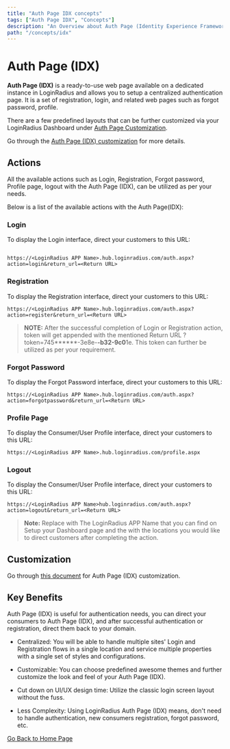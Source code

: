 ```yaml
---
title: "Auth Page IDX concepts"
tags: ["Auth Page IDX", "Concepts"]
description: "An Overview about Auth Page (Identity Experience Framework)."
path: "/concepts/idx"
---
```


# Auth Page (IDX)

**Auth Page (IDX)** is a ready-to-use web page available on a dedicated instance in LoginRadius and allows you to setup a centralized authentication page. It is a set of registration, login, and related web pages such as forgot password, profile.

There are a few predefined layouts that can be further customized via your LoginRadius Dashboard under [Auth Page Customization](https://dashboard.loginradius.com/auth-page).

Go through the [Auth Page (IDX) customization](https://lr-developer-docs.netlify.app/guide/customize-auth-page) for more details.


## Actions

All the available actions such as Login, Registration, Forgot password, Profile page, logout with the Auth Page (IDX), can be utilized as per your needs.

Below is a list of the available actions with the Auth Page(IDX):

### Login

To display the Login interface, direct your customers to this URL:

```

https://<LoginRadius APP Name>.hub.loginradius.com/auth.aspx?action=login&return_url=<Return URL>

```

### Registration

To display the Registration interface, direct your customers to this URL:

```
https://<LoginRadius APP Name>.hub.loginradius.com/auth.aspx?action=register&return_url=<Return URL>

```


> **NOTE:**  After the successful completion of Login or Registration action, token will get appended with the mentioned Return URL <Return URL>?token=745******-3e8e-****-b3**2-9c0******1e. This token can further be utilized as per your requirement.

### Forgot Password

To display the Forgot Password interface, direct your customers to this URL:


```
https://<LoginRadius APP Name>.hub.loginradius.com/auth.aspx?action=forgotpassword&return_url=<Return URL>

```

### Profile Page

To display the Consumer/User Profile interface, direct your customers to this URL:

```
https://<LoginRadius APP Name>.hub.loginradius.com/profile.aspx

```

### Logout

To display the Consumer/User Profile interface, direct your customers to this URL:

```
https://<LoginRadius APP Name>hub.loginradius.com/auth.aspx?action=logout&return_url=<Return URL>

```

> **Note:** Replace <LoginRadius APP Name> with The LoginRadius APP Name that you can find on Setup your Dashboard page and the <Return URL> with the locations you would like to direct customers after completing the action.


## Customization

Go through [this document](https://lr-developer-docs.netlify.app/guide/customize-auth-page) for Auth Page (IDX) customization.

## Key Benefits

Auth Page (IDX) is useful for authentication needs, you can direct your consumers to Auth Page (IDX), and after successful authentication or registration, direct them back to your domain.

- Centralized: You will be able to handle multiple sites' Login and Registration flows in a single location and service multiple properties with a single set of styles and configurations.

- Customizable: You can choose predefined awesome themes and further customize the look and feel of your Auth Page (IDX).

- Cut down on UI/UX design time: Utilize the classic login screen layout without the fuss.

- Less Complexity: Using LoginRadius Auth Page (IDX) means, don't need to handle authentication, new consumers registration, forgot password, etc.


[Go Back to Home Page](https://lr-developer-docs.netlify.app)

